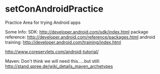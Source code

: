 setConAndroidPractice
=====================

Practice Area for trying Android apps


Some Info:
SDK:
http://developer.android.com/sdk/index.html
package reference: http://developer.android.com/reference/packages.html
android training: http://developer.android.com/training/index.html

http://www.coreservlets.com/android-tutorial/

Maven:
Don't think we will need this.....but still: http://stand.spree.de/wiki_details_maven_archetypes
